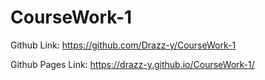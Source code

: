 # CourseWork-1

Github Link: https://github.com/Drazz-y/CourseWork-1

Github Pages Link: https://drazz-y.github.io/CourseWork-1/
